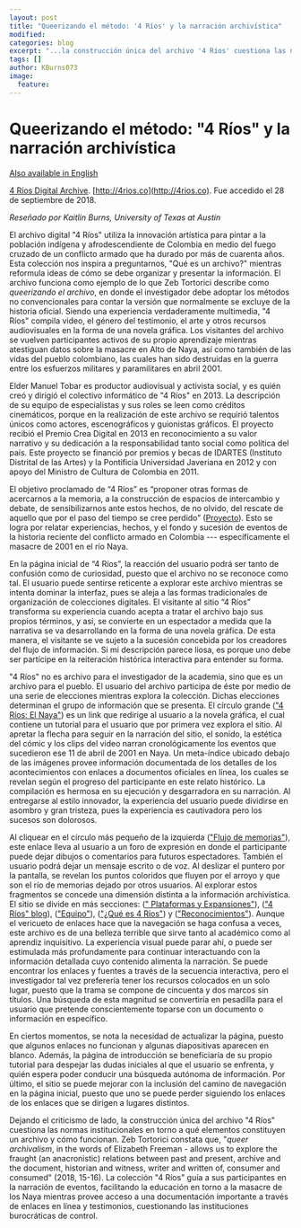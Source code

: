 ```yaml
---
layout: post
title: "Queerizando el método: '4 Ríos' y la narración archivística"
modified:
categories: blog
excerpt: "...la construcción única del archivo '4 Ríos' cuestiona las normas institucionalizadas en torno a qué elementos constituyen un archivo y cómo funcionan."
tags: []
author: KBurns073
image:
  feature:
---
```


# Queerizando el método: "4 Ríos" y la narración archivística
[Also available in English](http://www.halperta.com/criticalarchives/blog/4rios-review/)

[4 Ríos Digital Archive](http://4rios.co). [http://4rios.co](http://4rios.co). Fue accedido el 28 de septiembre de 2018. 

*Reseñado por Kaitlin Burns, University of Texas at Austin*

El archivo digital "4 Ríos" utiliza la innovación artística para pintar a la población indígena y afrodescendiente de Colombia en medio del fuego cruzado de un conflicto armado que ha durado por más de cuarenta años. Esta colección nos inspira a preguntarnos, "Qué es un archivo?" mientras reformula ideas de cómo se debe organizar y presentar la información. El archivo funciona como ejemplo de lo que Zeb Tortorici describe como *queerizando el archivo*, en donde el investigador debe adoptar los métodos no convencionales para contar la versión que normalmente se excluye de la historia oficial. Siendo una experiencia verdaderamente multimedia, "4 Ríos" compila video, el género del testimonio, el arte y otros recursos audiovisuales en la forma de una novela gráfica. Los visitantes del archivo se vuelven participantes activos de su propio aprendizaje mientras atestiguan datos sobre la masacre en Alto de Naya, así como también de las vidas del pueblo colombiano, las cuales han sido destruidas en la guerra entre los esfuerzos militares y paramilitares en abril 2001.

Elder Manuel Tobar es productor audiovisual y activista social, y es quién creó y dirigió el colectivo informático de "4 Ríos" en 2013. La descripción de su equipo de especialistas y sus roles se leen como créditos cinemáticos, porque en la realización de este archivo se requirió talentos únicos como actores, escenográficos y guionistas gráficos. El proyecto recibió el Premio Crea Digital en 2013 en reconocimiento a su valor narrativo y su dedicación a la responsabilidad tanto social como política del país. Este proyecto se financió por premios y becas de IDARTES (Instituto Distrital de las Artes) y la Pontificia Universidad Javeriana en 2012 y con apoyo del Ministro de Cultura de Colombia en 2011.

El objetivo proclamado de “4 Ríos” es “proponer otras formas de acercarnos a la memoria, a la construcción de espacios de intercambio y debate, de sensibilizarnos ante estos hechos, de no olvido, del rescate de aquello que por el paso del tiempo se cree perdido” ([Proyecto](http://4rios.co/blog/proyecto/)). Esto se logra por relatar experiencias, hechos, y el fondo y sucesión de eventos de la historia reciente del conflicto armado en Colombia --- específicamente el masacre de 2001 en el río Naya.

En la página inicial de “4 Ríos”, la reacción del usuario podrá ser tanto de confusión como de curiosidad, puesto que el archivo no se reconoce como tal. El usuario puede sentirse reticente a explorar este archivo mientras se intenta dominar la interfaz, pues se aleja a las formas tradicionales de organización de colecciones digitales. El visitante al sitio “4 Ríos” transforma su experiencia cuando acepta a tratar el archivo bajo sus propios términos, y así, se convierte en un espectador a medida que la narrativa se va desarrollando en la forma de una novela gráfica. De esta manera, el visitante se ve sujeto a la sucesión concebida por los creadores del flujo de información. Si mi descripción parece liosa, es porque uno debe ser partícipe en la reiteración histórica interactiva para entender su forma. 

"4 Ríos" no es archivo para el investigador de la academia, sino que es un archivo para el pueblo. El usuario del archivo participa de éste por medio de una serie de elecciones mientras explora la colección. Dichas elecciones determinan el grupo de información que se presenta. El círculo grande (["4 Ríos: El Naya"](http://4rios.co/elnaya)) es un link que redirige al usuario a la novela gráfica, el cual contiene un tutorial para el usuario que por primera vez explora el sitio. Al apretar la flecha para seguir en la narración del sitio, el sonido, la estética del cómic y los clips del video narran cronológicamente los eventos que sucedieron ese 11 de abril de 2001 en Naya. Un meta-índice ubicado debajo de las imágenes provee información documentada de los detalles de los acontecimientos con enlaces a documentos oficiales en línea, los cuales se revelan según el progreso del participante en este relato histórico. La compilación es hermosa en su ejecución y desgarradora en su narración. Al entregarse al estilo innovador, la experiencia del usuario puede dividirse en asombro y gran tristeza, pues la experiencia es cautivadora pero los sucesos son dolorosos.

Al cliquear en el círculo más pequeño de la izquierda (["Flujo de memorias"](http://4rios.co/elnaya/flujo)), este enlace lleva al usuario a un foro de expresión en donde el participante puede dejar dibujos o comentarios para futuros espectadores. También el usuario podrá dejar un mensaje escrito o de voz. Al deslizar el puntero por la pantalla, se revelan los puntos coloridos que fluyen por el arroyo y que son el río de memorias dejado por otros usuarios. Al explorar estos fragmentos se concede una dimensión distinta a la información archivística. El sitio se divide en más secciones: ([" Plataformas y Expansiones"](http://4rios.co/blog/expansiones-y-plataformas/)), (["4 Ríos" blog](http://4rios.co/blog)), (["Equipo"](http://4rios.co/blog/equipo)), (["¿Qué es 4 Ríos"](http://4rios.co/blog/proyecto)) y (["Reconocimientos"](http://4rios.co/blog/reconocimientos)). Aunque el vericueto de enlaces hace que la navegación se haga confusa a veces, este archivo es de una belleza terrible que sirve tanto al académico como al aprendiz inquisitivo. La experiencia visual puede parar ahí, o puede ser estimulada más profundamente para continuar interactuando con la información detallada cuyo contenido alimenta la narración. Se puede encontrar los enlaces y fuentes a través de la secuencia interactiva, pero el investigador tal vez preferería tener los recursos colocados en un solo lugar, puesto que la trama se compone de cincuenta y dos marcos sin títulos. Una búsqueda de esta magnitud se convertiría en pesadilla para el usuario que pretende conscientemente toparse con un documento o información en específico.

En ciertos momentos, se nota la necesidad de actualizar la página, puesto que algunos enlaces no funcionan y algunas diapositivas aparecen en blanco. Además, la página de introducción se beneficiaría de su propio tutorial para despejar las dudas iniciales al que el usuario se enfrenta, y quién espera poder conducir una búsqueda autónoma de información. Por último, el sitio se puede mejorar con la inclusión del camino de navegación en la página inicial, puesto que uno se puede perder siguiendo los enlaces de los enlaces que se dirigen a lugares distintos.

Dejando el criticismo de lado, la construcción única del archivo "4 Ríos" cuestiona las normas institucionales en torno a qué elementos constituyen un archivo y cómo funcionan. Zeb Tortorici constata que, "*queer archivalism*, in the words of Elizabeth Freeman - allows us to explore the fraught (an anacronistic) relations between past and present, archive and the document, historian and witness, writer and written of, consumer and consumed" (2018, 15-16). La colección "4 Ríos" guía a sus participantes en la narración de eventos, facilitando la educación en torno a la masacre de los Naya mientras provee acceso a una documentación importante a través de enlaces en línea y testimonios, cuestionando las instituciones burocráticas de control.
